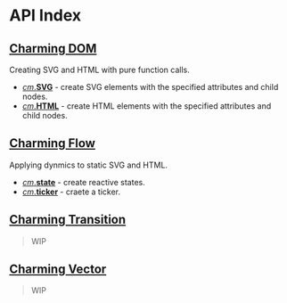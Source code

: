 # API Index

## [Charming DOM](/charming-dom)

Creating SVG and HTML with pure function calls.

- [_cm_.**SVG**](/charming-dom#SVG) - create SVG elements with the specified attributes and child nodes.
- [_cm_.**HTML**](/charming-dom#HTML) - create HTML elements with the specified attributes and child nodes.

## [Charming Flow](/charming-flow)

Applying dynmics to static SVG and HTML.

- [_cm_.**state**](/charming-flow#state) - create reactive states.
- [_cm_.**ticker**](/charming-flow#ticker) - craete a ticker.

## [Charming Transition](/charming-transition)

> WIP

## [Charming Vector](/charming-vector)

> WIP
